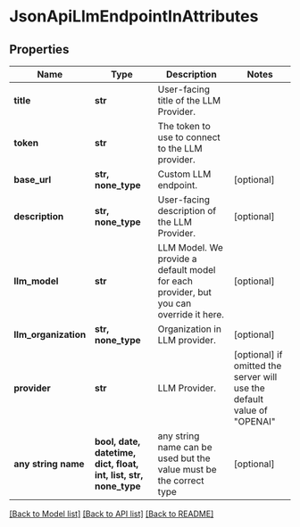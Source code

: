 # JsonApiLlmEndpointInAttributes


## Properties
Name | Type | Description | Notes
------------ | ------------- | ------------- | -------------
**title** | **str** | User-facing title of the LLM Provider. | 
**token** | **str** | The token to use to connect to the LLM provider. | 
**base_url** | **str, none_type** | Custom LLM endpoint. | [optional] 
**description** | **str, none_type** | User-facing description of the LLM Provider. | [optional] 
**llm_model** | **str** | LLM Model. We provide a default model for each provider, but you can override it here. | [optional] 
**llm_organization** | **str, none_type** | Organization in LLM provider. | [optional] 
**provider** | **str** | LLM Provider. | [optional]  if omitted the server will use the default value of "OPENAI"
**any string name** | **bool, date, datetime, dict, float, int, list, str, none_type** | any string name can be used but the value must be the correct type | [optional]

[[Back to Model list]](../README.md#documentation-for-models) [[Back to API list]](../README.md#documentation-for-api-endpoints) [[Back to README]](../README.md)


